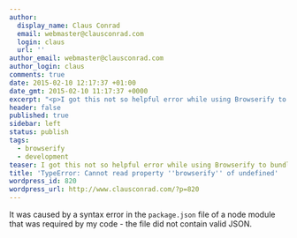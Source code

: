 ```yaml
---
author:
  display_name: Claus Conrad
  email: webmaster@clausconrad.com
  login: claus
  url: ''
author_email: webmaster@clausconrad.com
author_login: claus
comments: true
date: 2015-02-10 12:17:37 +01:00
date_gmt: 2015-02-10 11:17:37 +0000
excerpt: "<p>I got this not so helpful error while using Browserify to bundle a web application.</p>\r\n"
header: false
published: true
sidebar: left
status: publish
tags:
  - browserify
  - development
teaser: I got this not so helpful error while using Browserify to bundle a web application.
title: 'TypeError: Cannot read property ''browserify'' of undefined'
wordpress_id: 820
wordpress_url: http://www.clausconrad.com/?p=820
---
```

It was caused by a syntax error in the `package.json` file of a node module that was required by my code - the file did not contain valid JSON.

